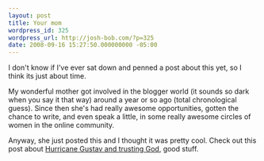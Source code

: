```yaml
---
layout: post
title: Your mom
wordpress_id: 325
wordpress_url: http://josh-bob.com/?p=325
date: 2008-09-16 15:27:50.000000000 -05:00
---
```

I don't know if I've ever sat down and penned a post about this yet, so I think its just about time.

My wonderful mother got involved in the blogger world (it sounds so dark when you say it that way) around a year or so ago (total chronological guess). Since then she's had really awesome opportunities, gotten the chance to write, and even speak a little, in some really awesome circles of women in the online community.

Anyway, she just posted this and I thought it was pretty cool. Check out this post about <a href="http://darnelle.wordpress.com/2008/09/13/counting-sparrows/">Hurricane Gustav and trusting God</a>, good stuff.
